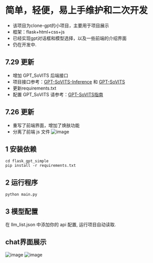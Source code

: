 # 简单，轻便，易上手维护和二次开发
- 该项目为clone-gpt的小项目，主要用于项目展示
- 框架：flask+html+css+js
- 已经实现gpt对话框和模型选择，以及一些前端的介绍界面
- 仍在开发中.

## 7.29 更新
- 增加 GPT_SoVITS 后端接口
- 项目接口参考：<a href="https://github.com/X-T-E-R/GPT-SoVITS-Inference">GPT-SoVITS-Inference</a> 和 <a href="https://github.com/RVC-Boss/GPT-SoVITS">GPT-SoVITS</a>
- 更新requirements.txt
- 配置 GPT_SoVITS 请参考：<a href="https://www.yuque.com/baicaigongchang1145haoyuangong/ib3g1e">GPT-SoVITS指南</a>

## 7.26 更新
- 重写了前端界面，增加了焕肤功能
- 分离了前端 js 文件
![image](https://github.com/smart-James/flask_gpt_simple/blob/main/img_folder/chat_v3.png)
## 1 安装依赖
```
cd flask_gpt_simple
pip install -r requirements.txt
```
## 2 运行程序
```
python main.py
```
## 3 模型配置
在 llm_list.json 中添加你的 api 配置, 运行项目自动读取.
## chat界面展示
![image](https://github.com/smart-James/some_gpt_simple/blob/main/img_folder/chat.png)
![image](https://github.com/smart-James/flask_gpt_simple/blob/main/img_folder/chat_v2.png)

